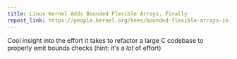 ```yaml
---
title: Linux Kernel Adds Bounded Flexible Arrays, Finally
repost_link: https://people.kernel.org/kees/bounded-flexible-arrays-in-c
---
```


Cool insight into the effort it takes to refactor a large C codebase to
properly emit bounds checks (hint: it's a _lot_ of effort)
